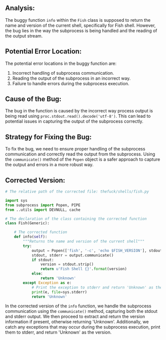 ## Analysis:
The buggy function `info` within the `Fish` class is supposed to return the name and version of the current shell, specifically for Fish shell. However, the bug lies in the way the subprocess is being handled and the reading of the output stream.

## Potential Error Location:
The potential error locations in the buggy function are:
1. Incorrect handling of subprocess communication.
2. Reading the output of the subprocess in an incorrect way.
3. Failure to handle errors during the subprocess execution.

## Cause of the Bug:
The bug in the function is caused by the incorrect way process output is being read using `proc.stdout.read().decode('utf-8')`. This can lead to potential issues in capturing the output of the subprocess correctly.

## Strategy for Fixing the Bug:
To fix the bug, we need to ensure proper handling of the subprocess communication and correctly read the output from the subprocess. Using the `communicate()` method of the `Popen` object is a safer approach to capture the output and errors in a more robust way.

## Corrected Version:
```python
# The relative path of the corrected file: thefuck/shells/fish.py

import sys
from subprocess import Popen, PIPE
from ..utils import DEVNULL, cache

# The declaration of the class containing the corrected function
class Fish(Generic):

    # The corrected function
    def info(self):
        """Returns the name and version of the current shell"""
        try:
            output = Popen(['fish', '-c', 'echo $FISH_VERSION'], stdout=PIPE, stderr=PIPE, encoding='utf-8')
            stdout, stderr = output.communicate()
            if stdout:
                version = stdout.strip()
                return u'Fish Shell {}'.format(version)
            else:
                return 'Unknown'
        except Exception as e:
            # Print the exception to stderr and return 'Unknown' as the version
            print(e, file=sys.stderr)
            return 'Unknown'
```

In the corrected version of the `info` function, we handle the subprocess communication using the `communicate()` method, capturing both the stdout and stderr output. We then proceed to extract and return the version information if present, otherwise returning 'Unknown'. Additionally, we catch any exceptions that may occur during the subprocess execution, print them to stderr, and return 'Unknown' as the version.